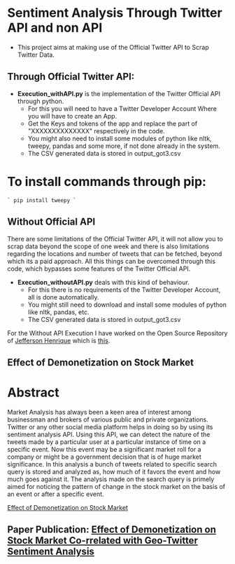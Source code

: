 # Sentiment Analysis Through Twitter API and non API

- This project aims at making use of the Official Twitter API to Scrap Twitter Data.

## Through Official Twitter API:

- **Execution_withAPI.py** is the implementation of the Twitter Official API through python.
	- For this you will need to have a Twitter Developer Account Where you will have to create an App.
	- Get the Keys and tokens of the app and replace the part of "XXXXXXXXXXXXXX" respectively in the code.
	- You might also need to install some modules of python like nltk, tweepy, pandas and some more, if not done already in the system.
	- The CSV generated data is stored in output_got3.csv

# To install commands through pip:

	` pip install tweepy `

## Without Official API

There are some limitations of the Official Twitter API, it will not allow you to scrap data beyond the scope of one week and there is also limitations regarding the locations and number of tweets that can be fetched, beyond which its a paid approach. All this things can be overcomed through this code, which bypasses some features of the Twitter Official API.

- **Execution_withoutAPI.py** deals with this kind of behaviour.
	- For this there is no requirements of the Twitter Developer Account, all is done automatically.
	- You might still need to download and install some modules of python like nltk, pandas, etc.
	- The CSV generated data is stored in output_got3.csv

For the Without API Execution I have worked on the Open Source Repository of [Jefferson Henrique](https://github.com/Jefferson-Henrique) which is [this](https://github.com/parikshitghosh3/GetOldTweets-python).

## Effect of Demonetization on Stock Market

# Abstract

Market Analysis has always been a keen area of interest among businessman and brokers of various public and private organizations. Twitter or any other social media platform helps in doing so by using its sentiment analysis API. Using this API, we can detect the nature of the tweets made by a particular user at a particular instance of time on a specific event. Now this event may be a significant market roll for a company or might be a government decision that is of huge market significance. In this analysis a bunch of tweets related to specific search query is stored and analyzed as, how much of it favors the event and how much goes against it. The analysis made on the search query is primely aimed for noticing the pattern of change in the stock market on the basis of an event or after a specific event.

[Effect of Demonetization on Stock Market](https://drive.google.com/open?id=15ctcZTfKinALm-VLMgDuQCmoyGF4h0Wa)

## Paper Publication: [Effect of Demonetization on Stock Market Co-rrelated with Geo-Twitter Sentiment Analysis](https://link.springer.com/chapter/10.1007/978-3-030-42363-6_92)


 

